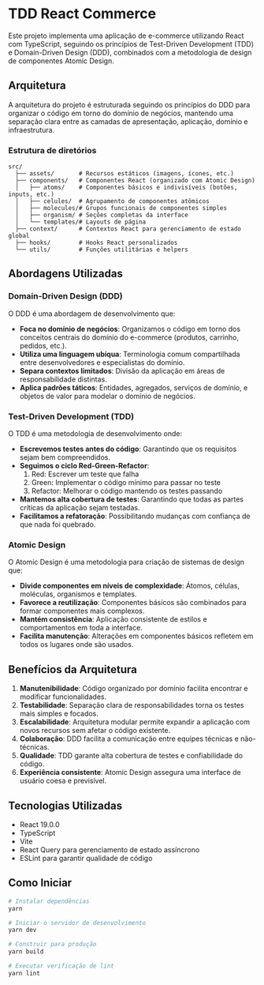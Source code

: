 # TDD React Commerce

Este projeto implementa uma aplicação de e-commerce utilizando React com TypeScript, seguindo os princípios de Test-Driven Development (TDD) e Domain-Driven Design (DDD), combinados com a metodologia de design de componentes Atomic Design.

## Arquitetura

A arquitetura do projeto é estruturada seguindo os princípios do DDD para organizar o código em torno do domínio de negócios, mantendo uma separação clara entre as camadas de apresentação, aplicação, domínio e infraestrutura.

### Estrutura de diretórios

```
src/
  ├── assets/       # Recursos estáticos (imagens, ícones, etc.)
  ├── components/   # Componentes React (organizado com Atomic Design)
  │   ├── atoms/    # Componentes básicos e indivisíveis (botões, inputs, etc.)
  │   ├── celules/  # Agrupamento de componentes atômicos 
  │   ├── molecules/# Grupos funcionais de componentes simples
  │   ├── organism/ # Seções completas da interface
  │   └── templates/# Layouts de página
  ├── context/      # Contextos React para gerenciamento de estado global
  ├── hooks/        # Hooks React personalizados
  └── utils/        # Funções utilitárias e helpers
```

## Abordagens Utilizadas

### Domain-Driven Design (DDD)

O DDD é uma abordagem de desenvolvimento que:

- **Foca no domínio de negócios**: Organizamos o código em torno dos conceitos centrais do domínio do e-commerce (produtos, carrinho, pedidos, etc.).
- **Utiliza uma linguagem ubíqua**: Terminologia comum compartilhada entre desenvolvedores e especialistas do domínio.
- **Separa contextos limitados**: Divisão da aplicação em áreas de responsabilidade distintas.
- **Aplica padrões táticos**: Entidades, agregados, serviços de domínio, e objetos de valor para modelar o domínio de negócios.

### Test-Driven Development (TDD)

O TDD é uma metodologia de desenvolvimento onde:

- **Escrevemos testes antes do código**: Garantindo que os requisitos sejam bem compreendidos.
- **Seguimos o ciclo Red-Green-Refactor**: 
  1. Red: Escrever um teste que falha
  2. Green: Implementar o código mínimo para passar no teste
  3. Refactor: Melhorar o código mantendo os testes passando
- **Mantemos alta cobertura de testes**: Garantindo que todas as partes críticas da aplicação sejam testadas.
- **Facilitamos a refatoração**: Possibilitando mudanças com confiança de que nada foi quebrado.

### Atomic Design

O Atomic Design é uma metodologia para criação de sistemas de design que:

- **Divide componentes em níveis de complexidade**: Átomos, células, moléculas, organismos e templates.
- **Favorece a reutilização**: Componentes básicos são combinados para formar componentes mais complexos.
- **Mantém consistência**: Aplicação consistente de estilos e comportamentos em toda a interface.
- **Facilita manutenção**: Alterações em componentes básicos refletem em todos os lugares onde são usados.

## Benefícios da Arquitetura

1. **Manutenibilidade**: Código organizado por domínio facilita encontrar e modificar funcionalidades.
2. **Testabilidade**: Separação clara de responsabilidades torna os testes mais simples e focados.
3. **Escalabilidade**: Arquitetura modular permite expandir a aplicação com novos recursos sem afetar o código existente.
4. **Colaboração**: DDD facilita a comunicação entre equipes técnicas e não-técnicas.
5. **Qualidade**: TDD garante alta cobertura de testes e confiabilidade do código.
6. **Experiência consistente**: Atomic Design assegura uma interface de usuário coesa e previsível.


## Tecnologias Utilizadas

- React 19.0.0
- TypeScript
- Vite
- React Query para gerenciamento de estado assíncrono
- ESLint para garantir qualidade de código

## Como Iniciar

```bash
# Instalar dependências
yarn

# Iniciar o servidor de desenvolvimento
yarn dev

# Construir para produção
yarn build

# Executar verificação de lint
yarn lint
```
